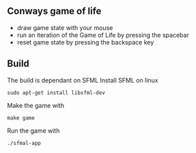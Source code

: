 ## Conways game of life
- draw game state with your mouse
- run an iteration of the Game of Life by pressing the spacebar
- reset game state by pressing the backspace key

## Build
The build is dependant on SFML
Install SFML on linux
```
sudo apt-get install libsfml-dev
```

Make the game with
```
make game
```

Run the game with 
```
./sfmal-app
```
